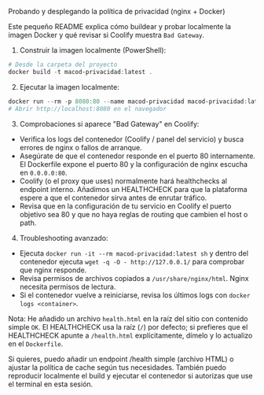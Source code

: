 Probando y desplegando la política de privacidad (nginx + Docker)

Este pequeño README explica cómo buildear y probar localmente la imagen Docker y qué revisar si Coolify muestra `Bad Gateway`.

1) Construir la imagen localmente (PowerShell):

```powershell
# Desde la carpeta del proyecto
docker build -t macod-privacidad:latest .
```

2) Ejecutar la imagen localmente:

```powershell
docker run --rm -p 8080:80 --name macod-privacidad macod-privacidad:latest
# Abrir http://localhost:8080 en el navegador
```

3) Comprobaciones si aparece "Bad Gateway" en Coolify:

- Verifica los logs del contenedor (Coolify / panel del servicio) y busca errores de nginx o fallos de arranque.
- Asegúrate de que el contenedor responde en el puerto 80 internamente. El Dockerfile expone el puerto 80 y la configuración de nginx escucha en `0.0.0.0:80`.
- Coolify (o el proxy que uses) normalmente hará healthchecks al endpoint interno. Añadimos un HEALTHCHECK para que la plataforma espere a que el contenedor sirva antes de enrutar tráfico.
- Revisa que en la configuración de tu servicio en Coolify el puerto objetivo sea 80 y que no haya reglas de routing que cambien el host o path.

4) Troubleshooting avanzado:

- Ejecuta `docker run -it --rm macod-privacidad:latest sh` y dentro del contenedor ejecuta `wget -q -O - http://127.0.0.1/` para comprobar que nginx responde.
- Revisa permisos de archivos copiados a `/usr/share/nginx/html`. Nginx necesita permisos de lectura.
- Si el contenedor vuelve a reiniciarse, revisa los últimos logs con `docker logs <container>`.

Nota: He añadido un archivo `health.html` en la raíz del sitio con contenido simple `OK`. El HEALTHCHECK usa la raíz (`/`) por defecto; si prefieres que el HEALTHCHECK apunte a `/health.html` explícitamente, dímelo y lo actualizo en el `Dockerfile`.

Si quieres, puedo añadir un endpoint /health simple (archivo HTML) o ajustar la política de cache según tus necesidades. También puedo reproducir localmente el build y ejecutar el contenedor si autorizas que use el terminal en esta sesión.
